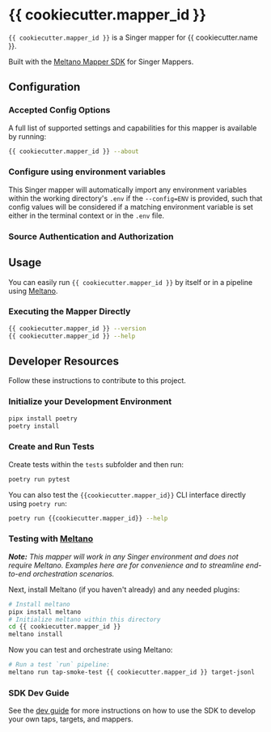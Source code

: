 # {{ cookiecutter.mapper_id }}

`{{ cookiecutter.mapper_id }}` is a Singer mapper for {{ cookiecutter.name }}.

Built with the [Meltano Mapper SDK](https://sdk.meltano.com) for Singer Mappers.

<!--

Developer TODO: Update the below as needed to correctly describe the install procedure. For instance, if you do not have a PyPi repo, or if you want users to directly install from your git repo, you can modify this step as appropriate.

## Installation

Install from PyPi:

```bash
pipx install {{ cookiecutter.mapper_id }}
```

Install from GitHub:

```bash
pipx install git+https://github.com/ORG_NAME/{{ cookiecutter.mapper_id }}.git@main
```

-->

## Configuration

### Accepted Config Options

<!--
Developer TODO: Provide a list of config options accepted by the mapper.

This section can be created by copy-pasting the CLI output from:

```
{{ cookiecutter.mapper_id }} --about --format=markdown
```
-->

A full list of supported settings and capabilities for this
mapper is available by running:

```bash
{{ cookiecutter.mapper_id }} --about
```

### Configure using environment variables

This Singer mapper will automatically import any environment variables within the working directory's
`.env` if the `--config=ENV` is provided, such that config values will be considered if a matching
environment variable is set either in the terminal context or in the `.env` file.

### Source Authentication and Authorization

<!--
Developer TODO: If your mapper requires special access on the source system, or any special authentication requirements, provide those here.
-->

## Usage

You can easily run `{{ cookiecutter.mapper_id }}` by itself or in a pipeline using [Meltano](https://meltano.com/).

### Executing the Mapper Directly

```bash
{{ cookiecutter.mapper_id }} --version
{{ cookiecutter.mapper_id }} --help
```

## Developer Resources

Follow these instructions to contribute to this project.

### Initialize your Development Environment

```bash
pipx install poetry
poetry install
```

### Create and Run Tests

Create tests within the `tests` subfolder and
  then run:

```bash
poetry run pytest
```

You can also test the `{{cookiecutter.mapper_id}}` CLI interface directly using `poetry run`:

```bash
poetry run {{cookiecutter.mapper_id}} --help
```

### Testing with [Meltano](https://www.meltano.com)

_**Note:** This mapper will work in any Singer environment and does not require Meltano.
Examples here are for convenience and to streamline end-to-end orchestration scenarios._

<!--
Developer TODO:
Your project comes with a custom `meltano.yml` project file already created. Open the `meltano.yml` and follow any "TODO" items listed in
the file.
-->

Next, install Meltano (if you haven't already) and any needed plugins:

```bash
# Install meltano
pipx install meltano
# Initialize meltano within this directory
cd {{ cookiecutter.mapper_id }}
meltano install
```

Now you can test and orchestrate using Meltano:

```bash
# Run a test `run` pipeline:
meltano run tap-smoke-test {{ cookiecutter.mapper_id }} target-jsonl
```

### SDK Dev Guide

See the [dev guide](https://sdk.meltano.com/en/latest/dev_guide.html) for more instructions on how to use the SDK to
develop your own taps, targets, and mappers.
